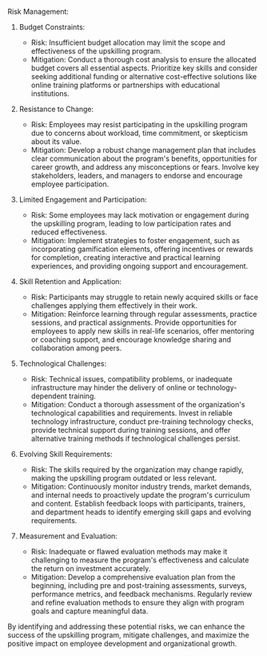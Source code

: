 Risk Management:

1. Budget Constraints:
   - Risk: Insufficient budget allocation may limit the scope and effectiveness of the upskilling program.
   - Mitigation: Conduct a thorough cost analysis to ensure the allocated budget covers all essential aspects. Prioritize key skills and consider seeking additional funding or alternative cost-effective solutions like online training platforms or partnerships with educational institutions.

2. Resistance to Change:
   - Risk: Employees may resist participating in the upskilling program due to concerns about workload, time commitment, or skepticism about its value.
   - Mitigation: Develop a robust change management plan that includes clear communication about the program's benefits, opportunities for career growth, and address any misconceptions or fears. Involve key stakeholders, leaders, and managers to endorse and encourage employee participation.

3. Limited Engagement and Participation:
   - Risk: Some employees may lack motivation or engagement during the upskilling program, leading to low participation rates and reduced effectiveness.
   - Mitigation: Implement strategies to foster engagement, such as incorporating gamification elements, offering incentives or rewards for completion, creating interactive and practical learning experiences, and providing ongoing support and encouragement.

4. Skill Retention and Application:
   - Risk: Participants may struggle to retain newly acquired skills or face challenges applying them effectively in their work.
   - Mitigation: Reinforce learning through regular assessments, practice sessions, and practical assignments. Provide opportunities for employees to apply new skills in real-life scenarios, offer mentoring or coaching support, and encourage knowledge sharing and collaboration among peers.

5. Technological Challenges:
   - Risk: Technical issues, compatibility problems, or inadequate infrastructure may hinder the delivery of online or technology-dependent training.
   - Mitigation: Conduct a thorough assessment of the organization's technological capabilities and requirements. Invest in reliable technology infrastructure, conduct pre-training technology checks, provide technical support during training sessions, and offer alternative training methods if technological challenges persist.

6. Evolving Skill Requirements:
   - Risk: The skills required by the organization may change rapidly, making the upskilling program outdated or less relevant.
   - Mitigation: Continuously monitor industry trends, market demands, and internal needs to proactively update the program's curriculum and content. Establish feedback loops with participants, trainers, and department heads to identify emerging skill gaps and evolving requirements.

7. Measurement and Evaluation:
   - Risk: Inadequate or flawed evaluation methods may make it challenging to measure the program's effectiveness and calculate the return on investment accurately.
   - Mitigation: Develop a comprehensive evaluation plan from the beginning, including pre and post-training assessments, surveys, performance metrics, and feedback mechanisms. Regularly review and refine evaluation methods to ensure they align with program goals and capture meaningful data.

By identifying and addressing these potential risks, we can enhance the success of the upskilling program, mitigate challenges, and maximize the positive impact on employee development and organizational growth.